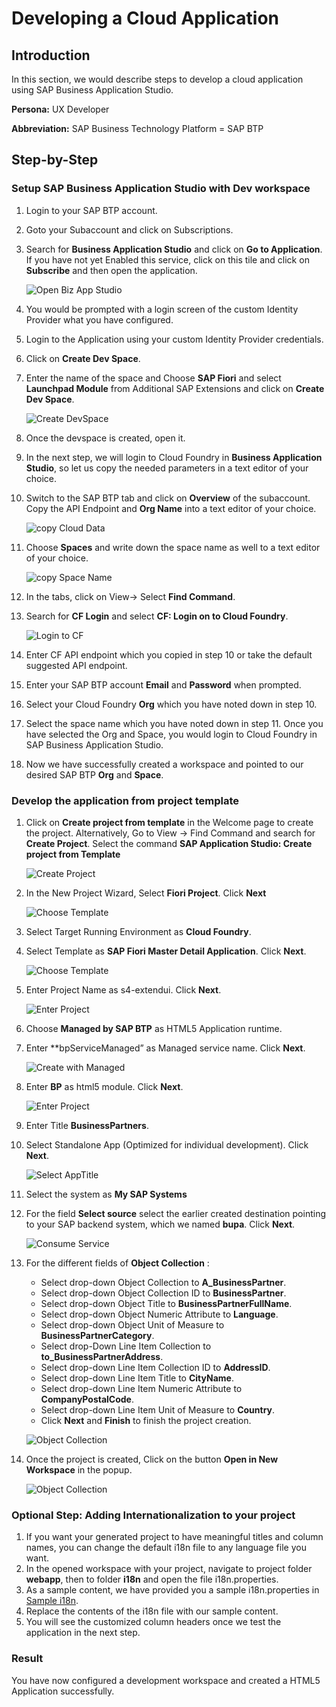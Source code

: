 # Developing a Cloud Application

## Introduction

In this section, we would describe steps to develop a cloud application using SAP Business Application Studio.

**Persona:** UX Developer

**Abbreviation:** SAP Business Technology Platform = SAP BTP

## Step-by-Step


### Setup SAP Business Application Studio with Dev workspace

1. Login to your SAP BTP account. 
2. Goto your Subaccount and click on Subscriptions. 
3. Search for **Business Application Studio** and click on **Go to Application**. If you have not yet Enabled this service, click on this tile and click on **Subscribe** and then open the application.

   ![Open Biz App Studio](./images/openBizAppStudio.png)
   
4. You would be prompted with a login screen of the custom Identity Provider what you have configured.
5. Login to the Application using your custom Identity Provider credentials.
6. Click on **Create Dev Space**.
7. Enter the name of the space and Choose **SAP Fiori** and select **Launchpad Module** from Additional SAP Extensions and click on **Create Dev Space**.

   ![Create DevSpace](./images/CreateDevSpace.png)
  
8. Once the devspace is created, open it.
9. In the next step, we will login to Cloud Foundry in **Business Application Studio**, so let us copy the needed parameters in a text editor of your choice. 
10. Switch to the SAP BTP tab and click on **Overview** of the subaccount. Copy the API Endpoint and **Org Name** into a text editor of your choice. 

    ![copy Cloud Data](./images/copyCloudData.png)

11. Choose **Spaces** and write down the space name as well to a text editor of your choice. 

    ![copy Space Name](./images/copySpaceName.png)
 
12. In the tabs, click on View-> Select **Find Command**.
13. Search for **CF Login** and select **CF: Login on to Cloud Foundry**.

    ![Login to CF](./images/loginToCF.png)
    
14. Enter CF API endpoint which you copied in step 10 or take the default suggested API endpoint.     
15. Enter your SAP BTP account **Email** and **Password** when prompted.
16. Select your Cloud Foundry **Org** which you have noted down in step 10. 
17. Select the space name which you have noted down in step 11. Once you have selected the Org and Space, you would login to Cloud Foundry in SAP Business Application Studio.
18. Now we have successfully created a workspace and pointed to our desired SAP BTP **Org** and **Space**.

### Develop the application from project template

1. Click on **Create project from template** in the Welcome page to create the project. Alternatively, Go to View -> Find Command and search for **Create Project**. Select the command **SAP Application Studio: Create project from Template**

   ![Create Project](./images/createProject.png)
    
2. In the New Project Wizard, Select **Fiori Project**. Click **Next**

   ![Choose Template](./images/ChooseTemplate.png)

3. Select Target Running Environment as **Cloud Foundry**.
4. Select Template as **SAP Fiori Master Detail Application**. Click **Next**.

   ![Choose Template](./images/ChooseTemplate2.png)
   
5. Enter Project Name as s4-extendui. Click **Next**.
    
   ![Enter Project](./images/EnterProjName.png)

6. Choose **Managed by SAP BTP** as HTML5 Application runtime.
7. Enter **bpServiceManaged” as Managed service name. Click **Next**.

    ![Create with Managed](./images/CreateWithServiceManaged.png)
    
8. Enter **BP** as html5 module. Click **Next**. 

    ![Enter Project](./images/Html5Module.png)
9. Enter Title **BusinessPartners**.
10. Select Standalone App (Optimized for individual development). Click **Next**.

    ![Select AppTitle](./images/SelectAppTitle.png)
    
11. Select the system as **My SAP Systems**
12. For the field **Select source** select the earlier created destination pointing to your SAP backend system, which we named **bupa**. Click **Next**.

    ![Consume Service](./images/ConsumeService.png)
    
13. For the different fields of **Object Collection** :
     - Select drop-down Object Collection to **A_BusinessPartner**.
     - Select drop-down Object Collection ID to **BusinessPartner**.
     - Select drop-down Object Title to **BusinessPartnerFullName**.
     - Select drop-down Object Numeric Attribute to **Language**.
     - Select drop-down Object Unit of Measure to **BusinessPartnerCategory**.
     - Select drop-Down Line Item Collection to **to_BusinessPartnerAddress**.
     - Select drop-down Line Item Collection ID to **AddressID**.
     - Select drop-down Line Item Title to **CityName**.
     - Select drop-down Line Item Numeric Attribute to **CompanyPostalCode**.
     - Select drop-down Line Item Unit of Measure to **Country**.
     - Click **Next** and **Finish** to finish the project creation.

    ![Object Collection](./images/ObjectCollection.png)
    
14. Once the project is created, Click on the button **Open in New Workspace** in the popup.

    ![Object Collection](./images/OpenWorkspace.png)
    
### Optional Step: Adding Internationalization to your project

1. If you want your generated project to have meaningful titles and column names, you can change the default i18n file to any language file you want.
2. In the opened workspace with your project, navigate to project folder **webapp**, then to folder **i18n** and open the file i18n.properties.
3. As a sample content, we have provided you a sample i18n.properties in [Sample i18n](./images/i18n.properties).
4. Replace the contents of the i18n file with our sample content.
5. You will see the customized column headers once we test the application in the next step. 

### Result
You have now configured a development workspace and created a HTML5 Application successfully.
